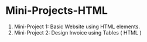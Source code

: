 # Mini-Projects-HTML

1. Mini-Project 1: Basic Website using HTML elements.
2. Mini-Project 2: Design Invoice using Tables ( HTML )
